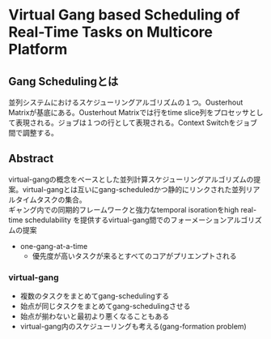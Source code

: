 # Virtual Gang based Scheduling of Real-Time Tasks on Multicore Platform

## Gang Schedulingとは
並列システムにおけるスケジューリングアルゴリズムの１つ。Ousterhout Matrixが基底にある。Ousterhout Matrixでは行をtime slice列をプロセッサとして表現される。ジョブは１つの行として表現される。Context Switchをジョブ間で調整する。

## Abstract
virtual-gangの概念をベースとした並列計算スケジューリングアルゴリズムの提案。virtual-gangとは互いにgang-scheduledかつ静的にリンクされた並列リアルタイムタスクの集合。  
ギャング内での同期的フレームワークと強力なtemporal isorationをhigh real-time schedulability を提供するvirtual-gang間でのフォーメーションアルゴリズムの提案

- one-gang-at-a-time
  - 優先度が高いタスクが来るとすべてのコアがプリエンプトされる

### virtual-gang
- 複数のタスクをまとめてgang-schedulingする
- 始点が同じタスクをまとめてgang-schedulingさせる
- 始点が揃わないと最初より悪くなることもある
- virtual-gang内のスケジューリングも考える(gang-formation problem)
